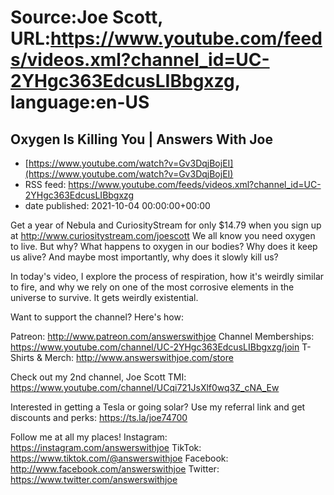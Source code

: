 # Source:Joe Scott, URL:https://www.youtube.com/feeds/videos.xml?channel_id=UC-2YHgc363EdcusLIBbgxzg, language:en-US

## Oxygen Is Killing You | Answers With Joe
 - [https://www.youtube.com/watch?v=Gv3DqjBojEI](https://www.youtube.com/watch?v=Gv3DqjBojEI)
 - RSS feed: https://www.youtube.com/feeds/videos.xml?channel_id=UC-2YHgc363EdcusLIBbgxzg
 - date published: 2021-10-04 00:00:00+00:00

Get a year of Nebula and CuriosityStream for only $14.79 when you sign up at http://www.curiositystream.com/joescott
We all know you need oxygen to live. But why? What happens to oxygen in our bodies? Why does it keep us alive? And maybe most importantly, why does it slowly kill us?

In today's video, I explore the process of respiration, how it's weirdly similar to fire, and why we rely on one of the most corrosive elements in the universe to survive. It gets weirdly existential.

Want to support the channel? Here's how:

Patreon: http://www.patreon.com/answerswithjoe
Channel Memberships: https://www.youtube.com/channel/UC-2YHgc363EdcusLIBbgxzg/join
T-Shirts & Merch: http://www.answerswithjoe.com/store

Check out my 2nd channel, Joe Scott TMI:
https://www.youtube.com/channel/UCqi721JsXlf0wq3Z_cNA_Ew

Interested in getting a Tesla or going solar? Use my referral link and get discounts and perks:
https://ts.la/joe74700

Follow me at all my places!
Instagram: https://instagram.com/answerswithjoe
TikTok: https://www.tiktok.com/@answerswithjoe
Facebook: http://www.facebook.com/answerswithjoe
Twitter: https://www.twitter.com/answerswithjoe

